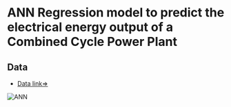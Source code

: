 # ANN Regression model to predict the electrical energy output of a Combined Cycle Power Plant


## Data

 - [Data link=>](https://archive.ics.uci.edu/ml/datasets/combined+cycle+power+plant)

![ANN](https://media.springernature.com/lw685/springer-static/image/art%3A10.1186%2Fs40560-019-0393-1/MediaObjects/40560_2019_393_Fig1_HTML.png)
